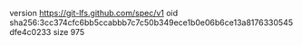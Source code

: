 version https://git-lfs.github.com/spec/v1
oid sha256:3cc374cfc6bb5ccabbb7c7c50b349ece1b0e06b6ce13a8176330545dfe4c0233
size 975

